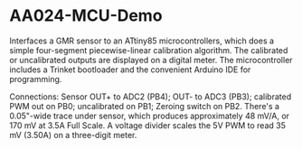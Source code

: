 # AA024-MCU-Demo
Interfaces a GMR sensor to an ATtiny85 microcontrollers, which does a simple four-segment piecewise-linear calibration algorithm. The calibrated or uncalibrated outputs are displayed on a digital meter. The microcontroller includes a Trinket bootloader and the convenient Arduino IDE for programming.

Connections: Sensor OUT+ to ADC2 (PB4); OUT- to ADC3 (PB3); calibrated PWM out on PB0; uncalibrated on PB1; Zeroing switch on PB2.
There's a 0.05"-wide trace under sensor, which produces approximately 48 mV/A, or 170 mV at 3.5A Full Scale.
A voltage divider scales the 5V PWM  to read 35 mV (3.50A) on a three-digit meter.
